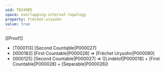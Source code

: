 ```yaml
---
uid: T024905
space: overlapping-interval-topology
property: fréchet-urysohn
value: true
---
```

[[Proof]]

* [T000113] [Second Countable|P000027]
* [I000183] [First Countable|P000028] => [Fréchet Urysohn|P000080]
* [I000125] [Second Countable|P000027] => ([Lindelof|P000018] + [First Countable|P000028] + [Separable|P000026])

